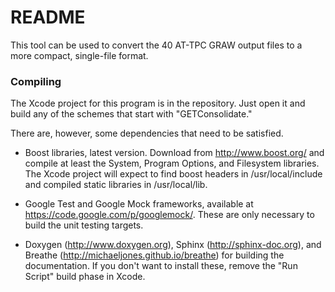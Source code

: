 # README #

This tool can be used to convert the 40 AT-TPC GRAW output files to a more compact, single-file format.

### Compiling ###

The Xcode project for this program is in the repository. Just open it and build any of the schemes that start with "GETConsolidate."

There are, however, some dependencies that need to be satisfied.

* Boost libraries, latest version. Download from http://www.boost.org/ and compile at least the System, Program Options, and Filesystem libraries. The Xcode project will expect to find boost headers in /usr/local/include and compiled static libraries in /usr/local/lib.

* Google Test and Google Mock frameworks, available at https://code.google.com/p/googlemock/. These are only necessary to build the unit testing targets.

* Doxygen (http://www.doxygen.org), Sphinx (http://sphinx-doc.org), and Breathe (http://michaeljones.github.io/breathe) for building the documentation. If you don't want to install these, remove the "Run Script" build phase in Xcode.